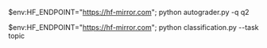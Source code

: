 $env:HF_ENDPOINT="https://hf-mirror.com"; python autograder.py -q q2

$env:HF_ENDPOINT="https://hf-mirror.com"; python classification.py --task topic